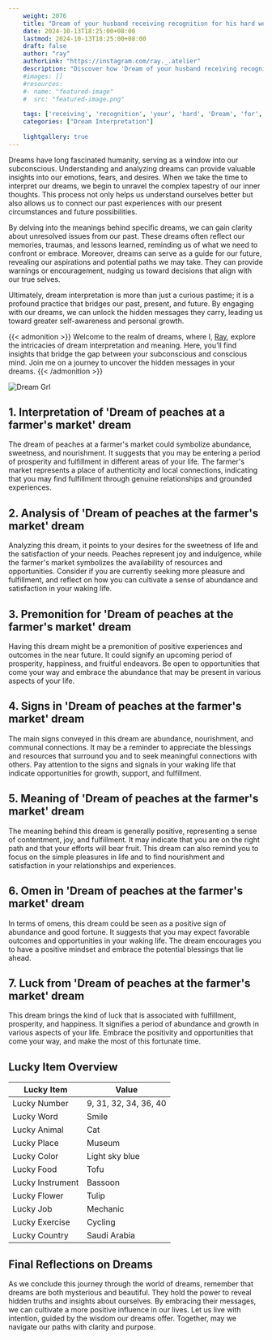```yaml
---
    weight: 2076
    title: "Dream of your husband receiving recognition for his hard work."  # Assuming 'title' column exists
    date: 2024-10-13T18:25:00+08:00
    lastmod: 2024-10-13T18:25:00+08:00
    draft: false
    author: "ray"
    authorLink: "https://instagram.com/ray._.atelier"
    description: "Discover how 'Dream of your husband receiving recognition for his hard work.' can interpret your future and uncover its significant meanings in your life."
    #images: []
    #resources:
    #- name: "featured-image"
    #  src: "featured-image.png"
    
    tags: ['receiving', 'recognition', 'your', 'hard', 'Dream', 'for', 'his', 'work.', 'husband', 'of']
    categories: ["Dream Interpretation"]
    
    lightgallery: true
---
```

    
Dreams have long fascinated humanity, serving as a window into our subconscious. Understanding and analyzing dreams can provide valuable insights into our emotions, fears, and desires. When we take the time to interpret our dreams, we begin to unravel the complex tapestry of our inner thoughts. This process not only helps us understand ourselves better but also allows us to connect our past experiences with our present circumstances and future possibilities.

By delving into the meanings behind specific dreams, we can gain clarity about unresolved issues from our past. These dreams often reflect our memories, traumas, and lessons learned, reminding us of what we need to confront or embrace. Moreover, dreams can serve as a guide for our future, revealing our aspirations and potential paths we may take. They can provide warnings or encouragement, nudging us toward decisions that align with our true selves.

Ultimately, dream interpretation is more than just a curious pastime; it is a profound practice that bridges our past, present, and future. By engaging with our dreams, we can unlock the hidden messages they carry, leading us toward greater self-awareness and personal growth.

{{< admonition >}}
Welcome to the realm of dreams, where I, [Ray](https://instagram.com/ray._.atelier), explore the intricacies of dream interpretation and meaning. Here, you’ll find insights that bridge the gap between your subconscious and conscious mind. Join me on a journey to uncover the hidden messages in your dreams.
{{< /admonition >}}

![Dream Grl](https://cdn.pixabay.com/photo/2017/11/02/03/35/gothic-2910057_1280.jpg "Dream Grl")

## 1. Interpretation of 'Dream of peaches at a farmer's market' dream

The dream of peaches at a farmer's market could symbolize abundance, sweetness, and nourishment. It suggests that you may be entering a period of prosperity and fulfillment in different areas of your life. The farmer's market represents a place of authenticity and local connections, indicating that you may find fulfillment through genuine relationships and grounded experiences.

## 2. Analysis of 'Dream of peaches at the farmer's market' dream

Analyzing this dream, it points to your desires for the sweetness of life and the satisfaction of your needs. Peaches represent joy and indulgence, while the farmer's market symbolizes the availability of resources and opportunities. Consider if you are currently seeking more pleasure and fulfillment, and reflect on how you can cultivate a sense of abundance and satisfaction in your waking life.

## 3. Premonition for 'Dream of peaches at the farmer's market' dream

Having this dream might be a premonition of positive experiences and outcomes in the near future. It could signify an upcoming period of prosperity, happiness, and fruitful endeavors. Be open to opportunities that come your way and embrace the abundance that may be present in various aspects of your life.

## 4. Signs in 'Dream of peaches at the farmer's market' dream

The main signs conveyed in this dream are abundance, nourishment, and communal connections. It may be a reminder to appreciate the blessings and resources that surround you and to seek meaningful connections with others. Pay attention to the signs and signals in your waking life that indicate opportunities for growth, support, and fulfillment.

## 5. Meaning of 'Dream of peaches at the farmer's market' dream

The meaning behind this dream is generally positive, representing a sense of contentment, joy, and fulfillment. It may indicate that you are on the right path and that your efforts will bear fruit. This dream can also remind you to focus on the simple pleasures in life and to find nourishment and satisfaction in your relationships and experiences.

## 6. Omen in 'Dream of peaches at the farmer's market' dream

In terms of omens, this dream could be seen as a positive sign of abundance and good fortune. It suggests that you may expect favorable outcomes and opportunities in your waking life. The dream encourages you to have a positive mindset and embrace the potential blessings that lie ahead.

## 7. Luck from 'Dream of peaches at the farmer's market' dream

This dream brings the kind of luck that is associated with fulfillment, prosperity, and happiness. It signifies a period of abundance and growth in various aspects of your life. Embrace the positivity and opportunities that come your way, and make the most of this fortunate time.

## Lucky Item Overview
| Lucky Item          | Value              |
|---------------|--------------------|
| Lucky Number        | 9, 31, 32, 34, 36, 40  |
| Lucky Word          | Smile |
| Lucky Animal        | Cat |
| Lucky Place         | Museum     |
| Lucky Color         | Light sky blue     |
| Lucky Food          | Tofu      |
| Lucky Instrument    | Bassoon |
| Lucky Flower        | Tulip    |
| Lucky Job           | Mechanic       |
| Lucky Exercise      | Cycling  |
| Lucky Country       | Saudi Arabia    |


##  Final Reflections on Dreams

As we conclude this journey through the world of dreams, remember that dreams are both mysterious and beautiful. They hold the power to reveal hidden truths and insights about ourselves. By embracing their messages, we can cultivate a more positive influence in our lives. Let us live with intention, guided by the wisdom our dreams offer. Together, may we navigate our paths with clarity and purpose.
